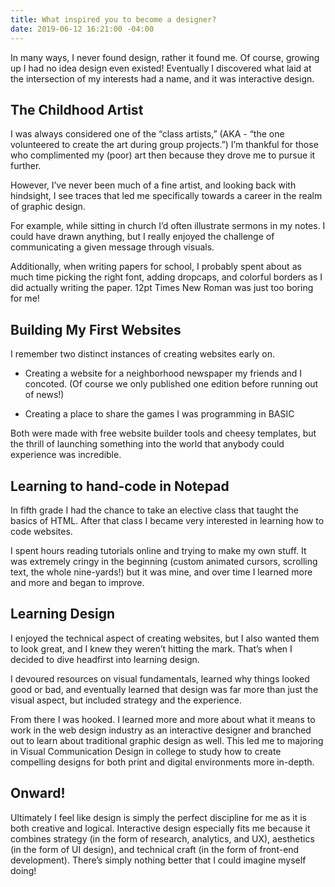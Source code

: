 ```yaml
---
title: What inspired you to become a designer?
date: 2019-06-12 16:21:00 -04:00
---
```


In many ways, I never found design, rather it found me. Of course, growing up I had no idea design even existed! Eventually I discovered what laid at the intersection of my interests had a name, and it was interactive design.

## The Childhood Artist

I was always considered one of the “class artists,” (AKA - “the one volunteered to create the art during group projects.”) I’m thankful for those who complimented my (poor) art then because they drove me to pursue it further.

However, I’ve never been much of a fine artist, and looking back with hindsight, I see traces that led me specifically towards a career in the realm of graphic design.

For example, while sitting in church I’d often illustrate sermons in my notes. I could have drawn anything, but I really enjoyed the challenge of communicating a given message through visuals.

Additionally, when writing papers for school, I probably spent about as much time picking the right font, adding dropcaps, and colorful borders as I did actually writing the paper. 12pt Times New Roman was just too boring for me!

## Building My First Websites

I remember two distinct instances of creating websites early on.

* Creating a website for a neighborhood newspaper my friends and I concoted. (Of course we only published one edition before running out of news!)

* Creating a place to share the games I was programming in BASIC

Both were made with free website builder tools and cheesy templates, but the thrill of launching something into the world that anybody could experience was incredible.

## Learning to hand-code in Notepad

In fifth grade I had the chance to take an elective class that taught the basics of HTML. After that class I became very interested in learning how to code websites.

I spent hours reading tutorials online and trying to make my own stuff. It was extremely cringy in the beginning (custom animated cursors, scrolling text, the whole nine-yards!) but it was mine, and over time I learned more and more and began to improve.

## Learning Design

I enjoyed the technical aspect of creating websites, but I also wanted them to look great, and I knew they weren’t hitting the mark. That’s when I decided to dive headfirst into learning design.

I devoured resources on visual fundamentals, learned why things looked good or bad, and eventually learned that design was far more than just the visual aspect, but included strategy and the experience.

From there I was hooked. I learned more and more about what it means to work in the web design industry as an interactive designer and branched out to learn about traditional graphic design as well. This led me to majoring in Visual Communication Design in college to study how to create compelling designs for both print and digital environments more in-depth.

## Onward!

Ultimately I feel like design is simply the perfect discipline for me as it is both creative and logical. Interactive design especially fits me because it combines strategy (in the form of research, analytics, and UX), aesthetics (in the form of UI design), and technical craft (in the form of front-end development). There’s simply nothing better that I could imagine myself doing!